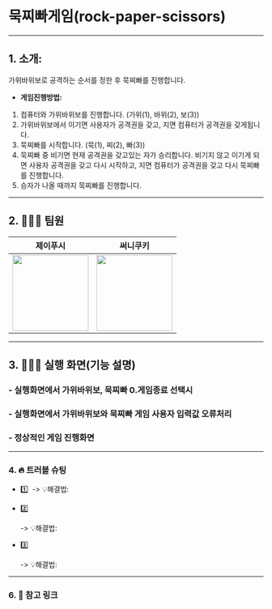 # **묵찌빠게임(rock-paper-scissors)**

---

## 1. **소개:**

 가위바위보로 공격하는 순서를 정한 후 묵찌빠를 진행합니다.

 - **게임진행방법:**
1. 컴퓨터와 가위바위보를 진행합니다. 
(가위(1), 바위(2), 보(3))
2. 가위바위보에서 이기면 사용자가 공격권을 갖고, 지면 컴퓨터가 공격권을 갖게됩니다. 
3. 묵찌빠를 시작합니다. 
(묵(1), 찌(2), 빠(3))
4. 묵찌빠 중 비기면 현재 공격권을 갖고있는 자가 승리합니다. 
비기지 않고 이기게 되면 사용자 공격권을 갖고 다시 시작하고, 
지면 컴퓨터가 공격권을 갖고 다시 묵찌빠를 진행합니다.
5. 승자가 나올 때까지 묵찌빠를 진행합니다.

---

## 2. **🧑‍🤝‍🧑 팀원**


|**제이푸시**|**써니쿠키**|
|------|---|
|<img width="150" src="https://i.imgur.com/9Cw0sFn.png)">|<img width="150" src="https://i.imgur.com/z4FjnKX.png">|  

---

## 3. **👩🏻‍💻 실행 화면(기능 설명)**
### - 실행화면에서 가위바위보, 묵찌빠 **0.게임종료** 선택시



### - 실행화면에서 가위바위보와 묵찌빠 게임 **사용자 입력값 오류처리**



### - 정상적인 게임 진행화면



---

### 4. **🔥 트러블 슈팅**

- 1️⃣  
    -> 💡해결법: 

- 2️⃣

   -> 💡해결법: 


- 3️⃣ 

  -> 💡해결법: 


---

### 6. **🔗 참고 링크**

